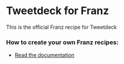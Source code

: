 # Tweetdeck for Franz
This is the official Franz recipe for Tweetdeck

### How to create your own Franz recipes:
* [Read the documentation](https://github.com/meetfranz/plugins)
